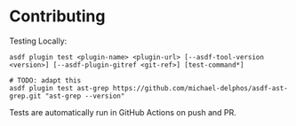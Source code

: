 # Contributing

Testing Locally:

```shell
asdf plugin test <plugin-name> <plugin-url> [--asdf-tool-version <version>] [--asdf-plugin-gitref <git-ref>] [test-command*]

# TODO: adapt this
asdf plugin test ast-grep https://github.com/michael-delphos/asdf-ast-grep.git "ast-grep --version"
```

Tests are automatically run in GitHub Actions on push and PR.
